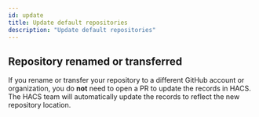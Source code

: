 ```yaml
---
id: update
title: Update default repositories
description: "Update default repositories"
---
```



## Repository renamed or transferred

If you rename or transfer your repository to a different GitHub account or organization, you do **not** need to open a PR to update the records in HACS. The HACS team will automatically update the records to reflect the new repository location.
